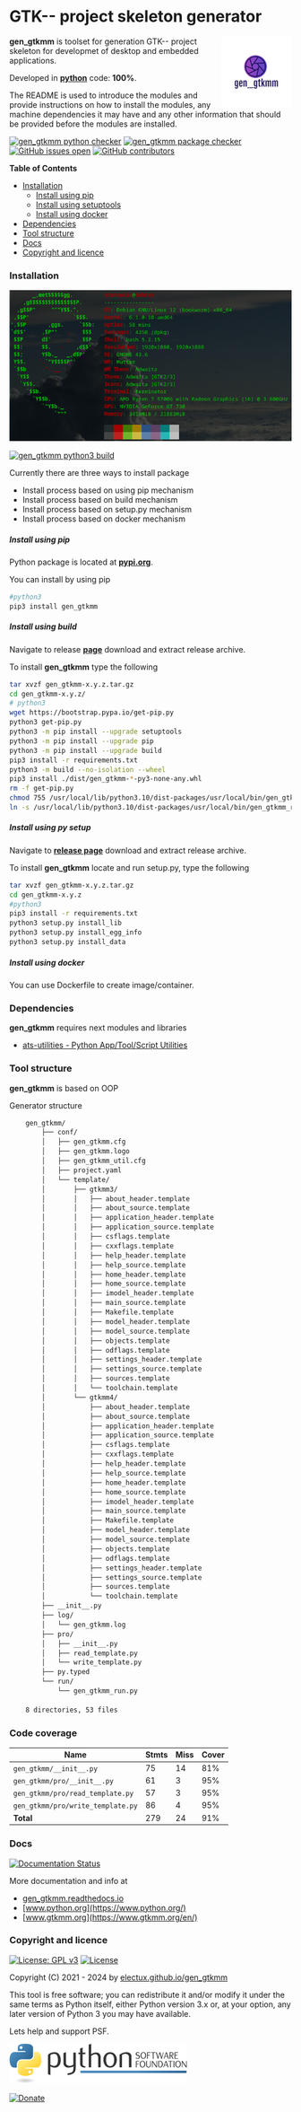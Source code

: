 # GTK-- project skeleton generator

<img align="right" src="https://raw.githubusercontent.com/electux/gen_gtkmm/dev/docs/gen_gtkmm_logo.png" width="25%">

**gen_gtkmm** is toolset for generation GTK-- project skeleton for
developmet of desktop and embedded applications.

Developed in **[python](https://www.python.org/)** code: **100%**.

The README is used to introduce the modules and provide instructions on
how to install the modules, any machine dependencies it may have and any
other information that should be provided before the modules are installed.

[![gen_gtkmm python checker](https://github.com/electux/gen_gtkmm/actions/workflows/gen_gtkmm_python_checker.yml/badge.svg)](https://github.com/electux/gen_gtkmm/actions/workflows/gen_gtkmm_python_checker.yml) [![gen_gtkmm package checker](https://github.com/electux/gen_gtkmm/actions/workflows/gen_gtkmm_package_checker.yml/badge.svg)](https://github.com/electux/gen_gtkmm/actions/workflows/gen_gtkmm_package.yml) [![GitHub issues open](https://img.shields.io/github/issues/electux/gen_gtkmm.svg)](https://github.com/electux/gen_gtkmm/issues) [![GitHub contributors](https://img.shields.io/github/contributors/electux/gen_gtkmm.svg)](https://github.com/electux/gen_gtkmm/graphs/contributors)

<!-- START doctoc generated TOC please keep comment here to allow auto update -->
<!-- DON'T EDIT THIS SECTION, INSTEAD RE-RUN doctoc TO UPDATE -->
**Table of Contents**

- [Installation](#installation)
    - [Install using pip](#install-using-pip)
    - [Install using setuptools](#install-using-setuptools)
    - [Install using docker](#install-using-docker)
- [Dependencies](#dependencies)
- [Tool structure](#tool-structure)
- [Docs](#docs)
- [Copyright and licence](#copyright-and-licence)

<!-- END doctoc generated TOC please keep comment here to allow auto update -->

### Installation

![debian linux os](https://raw.githubusercontent.com/electux/gen_gtkmm/dev/docs/debtux.png)

[![gen_gtkmm python3 build](https://github.com/electux/gen_gtkmm/actions/workflows/gen_gtkmm_python3_build.yml/badge.svg)](https://github.com/electux/gen_gtkmm/actions/workflows/gen_gtkmm_python3_build.yml)

Currently there are three ways to install package
* Install process based on using pip mechanism
* Install process based on build mechanism
* Install process based on setup.py mechanism
* Install process based on docker mechanism

##### Install using pip

Python package is located at **[pypi.org](https://pypi.org/project/gen_gtkmm/)**.

You can install by using pip

```bash
#python3
pip3 install gen_gtkmm
```

##### Install using build

Navigate to release **[page](https://github.com/electux/gen_gtkmm/releases/)** download and extract release archive.

To install **gen_gtkmm** type the following

```bash
tar xvzf gen_gtkmm-x.y.z.tar.gz
cd gen_gtkmm-x.y.z/
# python3
wget https://bootstrap.pypa.io/get-pip.py
python3 get-pip.py 
python3 -m pip install --upgrade setuptools
python3 -m pip install --upgrade pip
python3 -m pip install --upgrade build
pip3 install -r requirements.txt
python3 -m build --no-isolation --wheel
pip3 install ./dist/gen_gtkmm-*-py3-none-any.whl
rm -f get-pip.py
chmod 755 /usr/local/lib/python3.10/dist-packages/usr/local/bin/gen_gtkmm_run.py
ln -s /usr/local/lib/python3.10/dist-packages/usr/local/bin/gen_gtkmm_run.py /usr/local/bin/gen_gtkmm_run.py
```

##### Install using py setup

Navigate to **[release page](https://github.com/electux/gen_gtkmm/releases)** download and extract release archive.

To install **gen_gtkmm** locate and run setup.py, type the following

```bash
tar xvzf gen_gtkmm-x.y.z.tar.gz
cd gen_gtkmm-x.y.z
#python3
pip3 install -r requirements.txt
python3 setup.py install_lib
python3 setup.py install_egg_info
python3 setup.py install_data
```

##### Install using docker

You can use Dockerfile to create image/container.

### Dependencies

**gen_gtkmm** requires next modules and libraries

* [ats-utilities - Python App/Tool/Script Utilities](https://electux.github.io/ats_utilities)

### Tool structure

**gen_gtkmm** is based on OOP

Generator structure

```bash
    gen_gtkmm/
        ├── conf/
        │   ├── gen_gtkmm.cfg
        │   ├── gen_gtkmm.logo
        │   ├── gen_gtkmm_util.cfg
        │   ├── project.yaml
        │   └── template/
        │       ├── gtkmm3/
        │       │   ├── about_header.template
        │       │   ├── about_source.template
        │       │   ├── application_header.template
        │       │   ├── application_source.template
        │       │   ├── csflags.template
        │       │   ├── cxxflags.template
        │       │   ├── help_header.template
        │       │   ├── help_source.template
        │       │   ├── home_header.template
        │       │   ├── home_source.template
        │       │   ├── imodel_header.template
        │       │   ├── main_source.template
        │       │   ├── Makefile.template
        │       │   ├── model_header.template
        │       │   ├── model_source.template
        │       │   ├── objects.template
        │       │   ├── odflags.template
        │       │   ├── settings_header.template
        │       │   ├── settings_source.template
        │       │   ├── sources.template
        │       │   └── toolchain.template
        │       └── gtkmm4/
        │           ├── about_header.template
        │           ├── about_source.template
        │           ├── application_header.template
        │           ├── application_source.template
        │           ├── csflags.template
        │           ├── cxxflags.template
        │           ├── help_header.template
        │           ├── help_source.template
        │           ├── home_header.template
        │           ├── home_source.template
        │           ├── imodel_header.template
        │           ├── main_source.template
        │           ├── Makefile.template
        │           ├── model_header.template
        │           ├── model_source.template
        │           ├── objects.template
        │           ├── odflags.template
        │           ├── settings_header.template
        │           ├── settings_source.template
        │           ├── sources.template
        │           └── toolchain.template
        ├── __init__.py
        ├── log/
        │   └── gen_gtkmm.log
        ├── pro/
        │   ├── __init__.py
        │   ├── read_template.py
        │   └── write_template.py
        ├── py.typed
        └── run/
            └── gen_gtkmm_run.py

    8 directories, 53 files
```

### Code coverage

| Name | Stmts | Miss | Cover |
|------|-------|------|-------|
| `gen_gtkmm/__init__.py` | 75 | 14 | 81% |
| `gen_gtkmm/pro/__init__.py` | 61 | 3 | 95% |
| `gen_gtkmm/pro/read_template.py` | 57 | 3 | 95% |
| `gen_gtkmm/pro/write_template.py` | 86 | 4 | 95% |
| **Total** | 279 | 24 | 91% |

### Docs

[![Documentation Status](https://readthedocs.org/projects/gen-gtkmm/badge/?version=latest)](https://gen-gtkmm.readthedocs.io/en/latest/?badge=latest)

More documentation and info at

* [gen_gtkmm.readthedocs.io](https://gen-gtkmm.readthedocs.io)
* [www.python.org](https://www.python.org/)
* [www.gtkmm.org](https://www.gtkmm.org/en/)

### Copyright and licence

[![License: GPL v3](https://img.shields.io/badge/License-GPLv3-blue.svg)](https://www.gnu.org/licenses/gpl-3.0) [![License](https://img.shields.io/badge/License-Apache%202.0-blue.svg)](https://opensource.org/licenses/Apache-2.0)

Copyright (C) 2021 - 2024 by [electux.github.io/gen_gtkmm](https://electux.github.io/gen_gtkmm/)

This tool is free software; you can redistribute it and/or modify
it under the same terms as Python itself, either Python version 3.x or,
at your option, any later version of Python 3 you may have available.

Lets help and support PSF.

[![Python Software Foundation](https://raw.githubusercontent.com/electux/gen_gtkmm/dev/docs/psf-logo-alpha.png)](https://www.python.org/psf/)

[![Donate](https://www.paypalobjects.com/en_US/i/btn/btn_donateCC_LG.gif)](https://www.python.org/psf/donations/)
